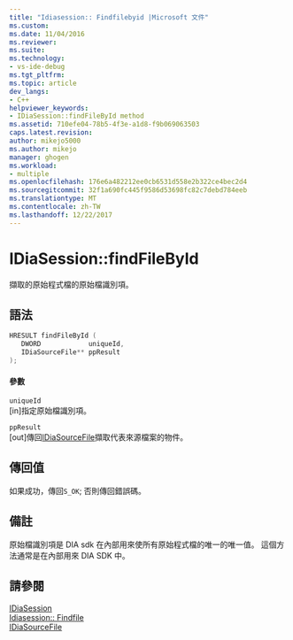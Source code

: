 ```yaml
---
title: "Idiasession:: Findfilebyid |Microsoft 文件"
ms.custom: 
ms.date: 11/04/2016
ms.reviewer: 
ms.suite: 
ms.technology:
- vs-ide-debug
ms.tgt_pltfrm: 
ms.topic: article
dev_langs:
- C++
helpviewer_keywords:
- IDiaSession::findFileById method
ms.assetid: 710efe04-78b5-4f3e-a1d8-f9b069063503
caps.latest.revision: 
author: mikejo5000
ms.author: mikejo
manager: ghogen
ms.workload:
- multiple
ms.openlocfilehash: 176e6a482212ee0cb6531d558e2b322ce4bec2d4
ms.sourcegitcommit: 32f1a690fc445f9586d53698fc82c7debd784eeb
ms.translationtype: MT
ms.contentlocale: zh-TW
ms.lasthandoff: 12/22/2017
---
```

# <a name="idiasessionfindfilebyid"></a>IDiaSession::findFileById
擷取的原始程式檔的原始檔識別項。  
  
## <a name="syntax"></a>語法  
  
```C++  
HRESULT findFileById (   
   DWORD            uniqueId,  
   IDiaSourceFile** ppResult  
);  
```  
  
#### <a name="parameters"></a>參數  
 `uniqueId`  
 [in]指定原始檔識別項。  
  
 `ppResult`  
 [out]傳回[IDiaSourceFile](../../debugger/debug-interface-access/idiasourcefile.md)擷取代表來源檔案的物件。  
  
## <a name="return-value"></a>傳回值  
 如果成功，傳回`S_OK`; 否則傳回錯誤碼。  
  
## <a name="remarks"></a>備註  
 原始檔識別項是 DIA sdk 在內部用來使所有原始程式檔的唯一的唯一值。 這個方法通常是在內部用來 DIA SDK 中。  
  
## <a name="see-also"></a>請參閱  
 [IDiaSession](../../debugger/debug-interface-access/idiasession.md)   
 [Idiasession:: Findfile](../../debugger/debug-interface-access/idiasession-findfile.md)   
 [IDiaSourceFile](../../debugger/debug-interface-access/idiasourcefile.md)